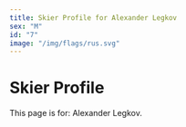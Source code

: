 ```yaml
---
title: Skier Profile for Alexander Legkov
sex: "M"
id: "7"
image: "/img/flags/rus.svg" 
---
```


# Skier Profile

This page is for: Alexander Legkov.
    